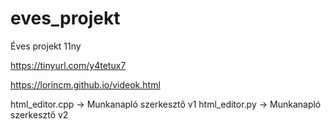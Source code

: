 # eves_projekt
Éves projekt 11ny

https://tinyurl.com/y4tetux7

https://lorincm.github.io/videok.html


html_editor.cpp -> Munkanapló szerkesztő v1
html_editor.py -> Munkanapló szerkesztő v2
